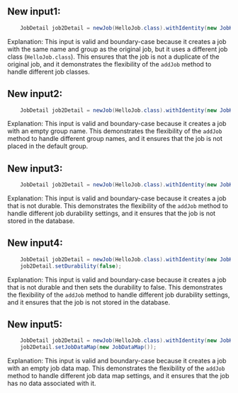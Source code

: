 ## New input1:
```java
    JobDetail job2Detail = newJob(HelloJob.class).withIdentity(new JobKey("job2", GROUP_KEY)).storeDurably().build();
```
Explanation: This input is valid and boundary-case because it creates a job with the same name and group as the original job, but it uses a different job class (`HelloJob.class`). This ensures that the job is not a duplicate of the original job, and it demonstrates the flexibility of the `addJob` method to handle different job classes.

## New input2:
```java
    JobDetail job2Detail = newJob(HelloJob.class).withIdentity(new JobKey("job2", "")).storeDurably().build();
```
Explanation: This input is valid and boundary-case because it creates a job with an empty group name. This demonstrates the flexibility of the `addJob` method to handle different group names, and it ensures that the job is not placed in the default group.

## New input3:
```java
    JobDetail job2Detail = newJob(HelloJob.class).withIdentity(new JobKey("job2", GROUP_KEY)).storeDurably(false).build();
```
Explanation: This input is valid and boundary-case because it creates a job that is not durable. This demonstrates the flexibility of the `addJob` method to handle different job durability settings, and it ensures that the job is not stored in the database.

## New input4:
```java
    JobDetail job2Detail = newJob(HelloJob.class).withIdentity(new JobKey("job2", GROUP_KEY)).storeDurably().build();
    job2Detail.setDurability(false);
```
Explanation: This input is valid and boundary-case because it creates a job that is not durable and then sets the durability to false. This demonstrates the flexibility of the `addJob` method to handle different job durability settings, and it ensures that the job is not stored in the database.

## New input5:
```java
    JobDetail job2Detail = newJob(HelloJob.class).withIdentity(new JobKey("job2", GROUP_KEY)).storeDurably().build();
    job2Detail.setJobDataMap(new JobDataMap());
```
Explanation: This input is valid and boundary-case because it creates a job with an empty job data map. This demonstrates the flexibility of the `addJob` method to handle different job data map settings, and it ensures that the job has no data associated with it.
